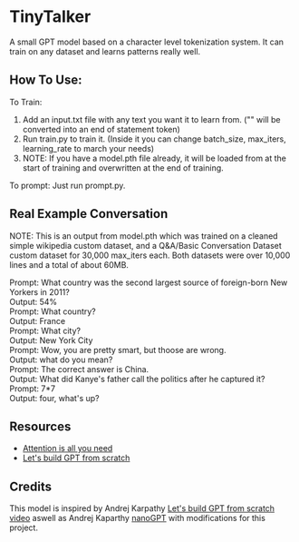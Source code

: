 # TinyTalker
A small GPT model based on a character level tokenization system. It can train on any dataset and learns patterns really well.

## How To Use:
To Train:
1) Add an input.txt file with any text you want it to learn from. ("<eos>" will be converted into an end of statement token)
2) Run train.py to train it. (Inside it you can change batch_size, max_iters, learning_rate to march your needs)
3) NOTE: If you have a model.pth file already, it will be loaded from at the start of training and overwritten at the end of training.

To prompt:
Just run prompt.py.

## Real Example Conversation 
NOTE: This is an output from model.pth which was trained on a cleaned simple wikipedia custom dataset, and a Q&A/Basic Conversation Dataset custom dataset for 30,000 max_iters each. Both datasets were over 10,000 lines and a total of about 60MB.

Prompt: What country was the second largest source of foreign-born New Yorkers in 2011?<br>
Output: 54%<br>
Prompt: What country?<br>
Output: France<br>
Prompt: What city?<br>
Output: New York City<br>
Prompt: Wow, you are pretty smart, but thoose are wrong.<br>
Output: what do you mean?<br>
Prompt: The correct answer is China.<br>
Output: What did Kanye's father call the politics after he captured it?<br>
Prompt: 7*7<br>
Output: four, what's up?

## Resources
- [Attention is all you need](https://arxiv.org/abs/1706.03762)
- [Let's build GPT from scratch](https://youtu.be/kCc8FmEb1nY)

## Credits
This model is inspired by Andrej Karpathy [Let's build GPT from scratch video](https://youtu.be/kCc8FmEb1nY) aswell as Andrej Kaparthy [nanoGPT](https://github.com/karpathy/nanoGPT/) with modifications for this project.
